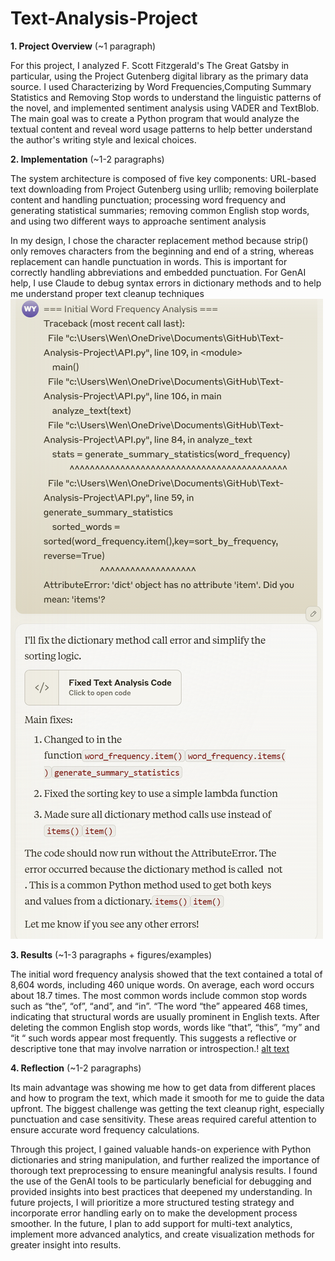 # Text-Analysis-Project
**1. Project Overview** (~1 paragraph)

For this project, I analyzed F. Scott Fitzgerald's The Great Gatsby in particular, using the Project Gutenberg digital library as the primary data source. I used Characterizing by Word Frequencies,Computing Summary Statistics and Removing Stop words to understand the linguistic patterns of the novel, and implemented sentiment analysis using VADER and TextBlob. The main goal was to create a Python program that would analyze the textual content and reveal word usage patterns to help better understand the author's writing style and lexical choices.

**2. Implementation** (~1-2 paragraphs)

The system architecture is composed of five key components: URL-based text downloading from Project Gutenberg using urllib; removing boilerplate content and handling punctuation; processing word frequency and generating statistical summaries; removing common English stop words, and using two different ways to approache sentiment analysis

In my design, I chose the character replacement method because strip() only removes characters from the beginning and end of a string, whereas replacement can handle punctuation in words. This is important for correctly handling abbreviations and embedded punctuation. For GenAI help, I use Claude to debug syntax errors in dictionary methods and to help me understand proper text cleanup techniques
![alt text](image.png)

**3. Results** (~1-3 paragraphs + figures/examples)

The initial word frequency analysis showed that the text contained a total of 8,604 words, including 460 unique words. On average, each word occurs about 18.7 times. The most common words include common stop words such as “the”, “of”, “and”, and “in”. “The word “the” appeared 468 times, indicating that structural words are usually prominent in English texts. After deleting the common English stop words, words like “that”, “this”, “my” and “it “ such words appear most frequently. This suggests a reflective or descriptive tone that may involve narration or introspection.!
[alt text](image-1.png)

**4. Reflection** (~1-2 paragraphs)

Its main advantage was showing me how to get data from different places and how to program the text, which made it smooth for me to guide the data upfront. The biggest challenge was getting the text cleanup right, especially punctuation and case sensitivity. These areas required careful attention to ensure accurate word frequency calculations.

Through this project, I gained valuable hands-on experience with Python dictionaries and string manipulation, and further realized the importance of thorough text preprocessing to ensure meaningful analysis results. I found the use of the GenAI tools to be particularly beneficial for debugging and provided insights into best practices that deepened my understanding. In future projects, I will prioritize a more structured testing strategy and incorporate error handling early on to make the development process smoother. In the future, I plan to add support for multi-text analytics, implement more advanced analytics, and create visualization methods for greater insight into results.
